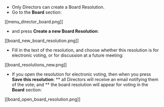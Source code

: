 * Only Directors can create a Board Resolution.
* Go to the **Board** section:

[[menu_director_board.png]]

* and press **Create a new Board Resolution**:

[[board_new_board_resolution.png]]

* Fill in the text of the resolution, and choose whether this resolution is for electronic voting, or for discussion at a future meeting:

[[board_resolutions_new.png]]

* If you open the resolution for electronic voting, then when you press **Save this resolution**:
** all Directors will receive an email notifying them of the vote; and
** the board resolution will appear for voting in the **Board** section:

[[board_open_board_resolution.png]]
